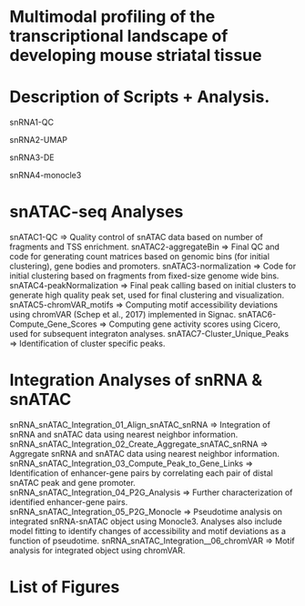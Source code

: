 # Multimodal profiling of the transcriptional landscape of developing mouse striatal tissue 

# Description of Scripts + Analysis. 
snRNA1-QC

snRNA2-UMAP

snRNA3-DE

snRNA4-monocle3


# snATAC-seq Analyses
snATAC1-QC => Quality control of snATAC data based on number of fragments and TSS enrichment.
snATAC2-aggregateBin => Final QC and code for generating count matrices based on genomic bins (for initial clustering), gene bodies and promoters.
snATAC3-normalization => Code for initial clustering based on fragments  from fixed-size genome wide bins.
snATAC4-peakNormalization => Final peak calling based on initial clusters to generate high quality peak set, used for final clustering and visualization.
snATAC5-chromVAR_motifs => Computing motif accessibility deviations using chromVAR (Schep et al., 2017) implemented in Signac.
snATAC6-Compute_Gene_Scores => Computing gene activity scores using Cicero, used for subsequent integraton analyses. 
snATAC7-Cluster_Unique_Peaks => Identification of cluster specific peaks.

# Integration Analyses of snRNA & snATAC
snRNA_snATAC_Integration_01_Align_snATAC_snRNA => Integration of snRNA and snATAC data using nearest neighbor information.
snRNA_snATAC_Integration_02_Create_Aggregate_snATAC_snRNA => Aggregate snRNA and snATAC data using nearest neighbor information.
snRNA_snATAC_Integration_03_Compute_Peak_to_Gene_Links => Identification of enhancer-gene pairs by correlating each pair of distal snATAC peak and gene promoter.
snRNA_snATAC_Integration_04_P2G_Analysis => Further characterization of identified enhancer-gene pairs.
snRNA_snATAC_Integration_05_P2G_Monocle => Pseudotime analysis on integrated snRNA-snATAC object using Monocle3. Analyses also include model fitting to identify changes of accessibility and motif deviations as a function of pseudotime.
snRNA_snATAC_Integration__06_chromVAR => Motif analysis for integrated object using chromVAR.


# List of Figures


